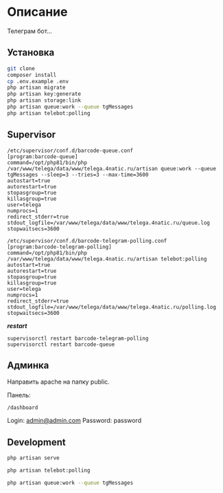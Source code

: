 # Описание

Телеграм бот...

## Установка

```bash
git clone
composer install 
cp .env.example .env 
php artisan migrate 
php artisan key:generate 
php artisan storage:link
php artisan queue:work --queue tgMessages
php artisan telebot:polling
```

## Supervisor

```
/etc/supervisor/conf.d/barcode-queue.conf
[program:barcode-queue]
command=/opt/php81/bin/php /var/www/telega/data/www/telega.4natic.ru/artisan queue:work --queue tgMessages --sleep=3 --tries=3 --max-time=3600
autostart=true
autorestart=true
stopasgroup=true
killasgroup=true
user=telega
numprocs=1
redirect_stderr=true
stdout_logfile=/var/www/telega/data/www/telega.4natic.ru/queue.log
stopwaitsecs=3600

/etc/supervisor/conf.d/barcode-telegram-polling.conf
[program:barcode-telegram-polling]
command=/opt/php81/bin/php /var/www/telega/data/www/telega.4natic.ru/artisan telebot:polling
autostart=true
autorestart=true
stopasgroup=true
killasgroup=true
user=telega
numprocs=1
redirect_stderr=true
stdout_logfile=/var/www/telega/data/www/telega.4natic.ru/polling.log
stopwaitsecs=3600
```

***restart***

```
supervisorctl restart barcode-telegram-polling
supervisorctl restart barcode-queue
```

## Админка

Направить apache на папку public.

Панель:

  ```
  /dashboard
  ```

Login: admin@admin.com
Password: password

## Development

```bash
php artisan serve
```

```bash
php artisan telebot:polling
```

```bash
php artisan queue:work --queue tgMessages
```
